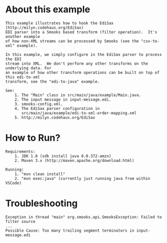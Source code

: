About this example
==================
    This example illustrates how to hook the EdiSax (http://milyn.codehaus.org/EdiSax)
    EDI parser into a Smooks based transform (filter operation).  It's another example
    of how non-XML streams can be processed by Smooks (see the "csv-to-xml" example).

    In this example, we simply configure in the EdiSax parser to process the EDI
    stream into XML.  We don't perform any other transforms on the underlying data. For
    an example of how other transform operations can be built on top of this edi-to-xml
    transform, see the "edi-to-java" example.

    See:
        1. The "Main" class in src/main/java/example/Main.java.
        2. The input message in input-message.edi.
        3. smooks-config.xml.
        4. The EdiSax parser configuration in
           src/main/java/example/edi-to-xml-order-mapping.xml
        5. http://milyn.codehaus.org/EdiSax

How to Run?
===========
    Requirements:
        1. JDK 1.8 (sdk install java 8.0.372-amzn)
        2. Maven 3.x (http://maven.apache.org/download.html)

    Running:
        1. "mvn clean install"
        2. "mvn exec:java" (currently just running java from within VSCode)

Troubleshooting
===========
    Exception in thread "main" org.smooks.api.SmooksException: Failed to filter source
    ...
    Possible Cause: Too many trailing segment terminators in input-message.edi